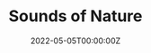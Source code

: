 ---
title: "Sounds of Nature"  # Add a page title.
summary: "Monitoring Biodiversity through Soundscapes"  # Add a page description.
date: "2022-05-05T00:00:00Z"  # Add today's date.
type: "widget_page"  # Page type is a Widget Page
banner:
  image: "sounds_banner.png"
---